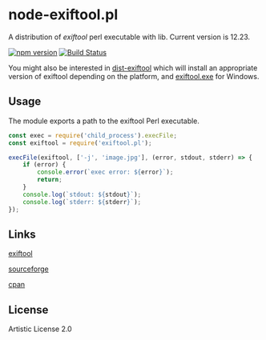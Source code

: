 # node-exiftool.pl
A distribution of _exiftool_ perl executable with lib. Current version is 12.23.

[![npm version](https://badge.fury.io/js/exiftool.pl.svg)](https://badge.fury.io/js/exiftool.pl)
[![Build Status](https://travis-ci.org/Sobesednik/node-exiftool.pl.svg?branch=master)](https://travis-ci.org/Sobesednik/node-exiftool.pl)

You might also be interested in [dist-exiftool](https://www.npmjs.com/package/dist-exiftool)
which will install an appropriate version of exiftool depending on the platform, and
[exiftool.exe](https://www.npmjs.com/package/exiftool.exe) for Windows.

## Usage
The module exports a path to the exiftool Perl executable.

```js
const exec = require('child_process').execFile;
const exiftool = require('exiftool.pl');

execFile(exiftool, ['-j', 'image.jpg'], (error, stdout, stderr) => {
	if (error) {
		console.error(`exec error: ${error}`);
		return;
	}
	console.log(`stdout: ${stdout}`);
	console.log(`stderr: ${stderr}`);
});
```

## Links
[exiftool](http://www.sno.phy.queensu.ca/~phil/exiftool/)

[sourceforge](https://sourceforge.net/projects/exiftool/)

[cpan](http://search.cpan.org/~exiftool/)

## License
Artistic License 2.0
